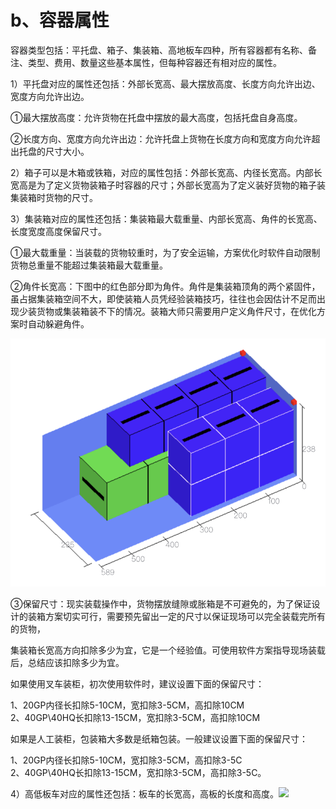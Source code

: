 # b、容器属性

容器类型包括：平托盘、箱子、集装箱、高地板车四种，所有容器都有名称、备注、类型、费用、数量这些基本属性，但每种容器还有相对应的属性。

1）平托盘对应的属性还包括：外部长宽高、最大摆放高度、长度方向允许出边、宽度方向允许出边。

①最大摆放高度：允许货物在托盘中摆放的最大高度，包括托盘自身高度。

②长度方向、宽度方向允许出边：允许托盘上货物在长度方向和宽度方向允许超出托盘的尺寸大小。

2）箱子可以是木箱或铁箱，对应的属性包括：外部长宽高、内径长宽高。内部长宽高是为了定义货物装箱子时容器的尺寸；外部长宽高为了定义装好货物的箱子装集装箱时货物的尺寸。

3）集装箱对应的属性还包括：集装箱最大载重量、内部长宽高、角件的长宽高、长度宽度高度保留尺寸。

①最大载重量：当装载的货物较重时，为了安全运输，方案优化时软件自动限制货物总重量不能超过集装箱最大载重量。

②角件长宽高：下图中的红色部分即为角件。角件是集装箱顶角的两个紧固件，虽占据集装箱空间不大，即使装箱人员凭经验装箱技巧，往往也会因估计不足而出现少装货物或集装箱装不下的情况。装箱大师只需要用户定义角件尺寸，在优化方案时自动躲避角件。

![](/.gitbook/assets/4.18.png)

③保留尺寸：现实装载操作中，货物摆放缝隙或胀箱是不可避免的，为了保证设计的装箱方案切实可行，需要预先留出一定的尺寸以保证现场可以完全装载完所有的货物，

集装箱长宽高方向扣除多少为宜，它是一个经验值。可使用软件方案指导现场装载后，总结应该扣除多少为宜。

如果使用叉车装柜，初次使用软件时，建议设置下面的保留尺寸：

1、20GP内径长扣除5-10CM，宽扣除3-5CM，高扣除10CM  
2、40GP\40HQ长扣除13-15CM，宽扣除3-5CM，高扣除10CM

如果是人工装柜，包装箱大多数是纸箱包装。一般建议设置下面的保留尺寸：

1、20GP内径长扣除5-10CM，宽扣除3-5CM，高扣除3-5C  
2、40GP\40HQ长扣除13-15CM，宽扣除3-5CM，高扣除3-5C。

4）高低板车对应的属性还包括：板车的长宽高，高板的长度和高度。![](/.gitbook/assets/rr.png)


